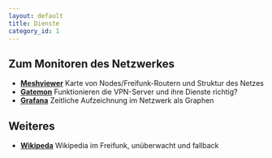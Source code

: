 ```yaml
---
layout: default
title: Dienste
category_id: 1
---
```

## Zum Monitoren des Netzwerkes
- [**Meshviewer**](https://map.bremen.freifunk.net/)
    Karte von Nodes/Freifunk-Routern und Struktur des Netzes
- [**Gatemon**](https://status.bremen.freifunk.net/)
    Funktionieren die VPN-Server und ihre Dienste richtig?
- [**Grafana**](https://grafana.bremen.freifunk.net/)
    Zeitliche Aufzeichnung im Netzwerk als Graphen

## Weiteres
- [**Wikipeda**](http://wikipedia.bremen.freifunk.net/)
    Wikipedia im Freifunk, unüberwacht und fallback
